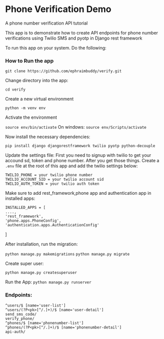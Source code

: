 Phone Verification Demo
========================

A phone number verification API tutorial

This app is to demonstrate how to create API endpoints for phone number verifications using Twilio SMS and pyotp in Django rest framework

To run this app on your system. Do the following:

### How to Run the app

```git clone https://github.com/ephraimbuddy/verify.git```

Change directory into the app:

```cd verify```

Create a new virtual environment

```python -m venv env```

Activate the environment

```source env/bin/activate``` On windows: ```source env/Scripts/activate```

Now install the necessary dependencies:

```pip install django djangorestframework twilio pyotp python-decouple```

Update the settings file:
First you need to signup with twilio to get your accound sd, token and phone number. After you get those things.
Create a `.env` file at the root of this app and add the twilio settings below:

    TWILIO_PHONE = your twilio phone number
    TWILIO_ACCOUNT_SID = your twilio account sid
    TWILIO_AUTH_TOKEN = your twilio auth token

    
Make sure to add rest_framework,phone app and authentication app in installed apps:

    INSTALLED_APPS = [
    ....,
    'rest_framework',
    'phone.apps.PhoneConfig',
    'authentication.apps.AuthenticationConfig'
]


After installation, run the migration:

```python manage.py makemigrations```
```python manage.py migrate```

Create super user:

```python manage.py createsuperuser```

Run the App:
```python manage.py runserver```

### Endpoints:

    ^users/$ [name='user-list']
    ^users/(?P<pk>[^/.]+)/$ [name='user-detail']
    send_sms_code/
    verify_phone/
    ^phones/$ [name='phonenumber-list']
    ^phones/(?P<pk>[^/.]+)/$ [name='phonenumber-detail']
    api-auth/
